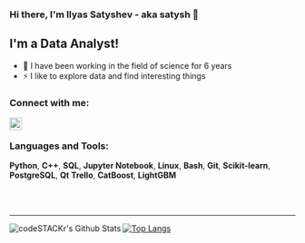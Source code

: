 ### Hi there, I'm Ilyas Satyshev - aka satysh 👋

## I'm a Data Analyst!
- 🔭 I have been working in the field of science for 6 years
- ⚡ I like to explore data and find interesting things 


### Connect with me:
[<img align="left" alt="opa_oz | Telegram" width="22px" src="https://cdn.jsdelivr.net/npm/simple-icons@v3/icons/telegram.svg" />][telegram]

<br />

### Languages and Tools:
**Python**, **C++**, **SQL**, **Jupyter Notebook**, **Linux**, **Bash**, **Git**, **Scikit-learn**, **PostgreSQL**, **Qt**
**Trello**, **CatBoost**, **LightGBM**

<br />
<br />

---

<img align="left" alt="codeSTACKr's Github Stats" src="https://github-readme-stats.vercel.app/api?username=satysh&show_icons=true&hide_border=true" />

[![Top Langs](https://github-readme-stats.vercel.app/api/top-langs/?username=satysh&hide=makefile,cmake,qmake)](https://github.com/anuraghazra/github-readme-stats)

[telegram]: https://t.me/Satyshevi

